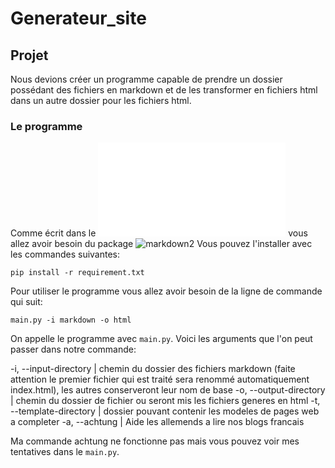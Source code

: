 # Generateur_site

## Projet

Nous devions créer un programme capable de prendre un dossier possédant des fichiers en markdown et de les transformer en fichiers html dans un autre dossier pour les fichiers html.

### Le programme

Comme écrit dans le ![requirements](./requirements.txt) vous allez avoir besoin du package ![markdown2](https://github.com/trentm/python-markdown2)
Vous pouvez l'installer avec les commandes suivantes:

```
pip install -r requirement.txt
```

Pour utiliser le programme vous allez avoir besoin de la ligne de commande qui suit:

```
main.py -i markdown -o html
```

On appelle le programme avec `main.py`.
Voici les arguments que l'on peut passer dans notre commande:

-i, --input-directory | chemin du dossier des fichiers markdown (faite attention le premier fichier qui est traité sera renommé automatiquement index.html), les autres conserveront leur nom de base
-o, --output-directory | chemin du dossier de fichier ou seront mis les fichiers generes en html
-t, --template-directory | dossier pouvant contenir les modeles de pages web a completer
-a, --achtung | Aide les allemends a lire nos blogs francais


Ma commande achtung ne fonctionne pas mais vous pouvez voir mes tentatives dans le `main.py`.